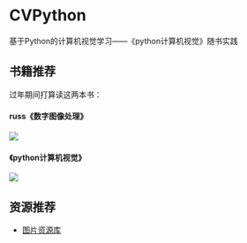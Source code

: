 # CVPython
基于Python的计算机视觉学习——《python计算机视觉》随书实践

## 书籍推荐

过年期间打算读这两本书：
#### russ《数字图像处理》
![](https://github.com/xinghalo/CVPython/blob/master/resource/markdown/Jietu20180209-104855.jpg?raw=true)

#### 《python计算机视觉》
![](https://github.com/xinghalo/CVPython/blob/master/resource/markdown/Jietu20180209-104913.jpg?raw=true)


## 资源推荐

- [图片资源库](http://blog.csdn.net/chaipp0607/article/details/71403797)